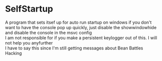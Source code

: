 # SelfStartup
A program that sets itsef up for auto run startup on windows
if you don't want to have the console pop up quickly, just disable the showwindowhide and disable the console in the msvc config  
I am not responsible for if you make a persistent keylogger out of this. I will not help you anyfurther  
I have to say this since I'm still getting messages about Bean Battles Hacking
